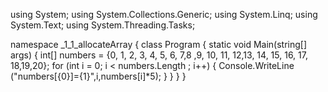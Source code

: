 using System;
using System.Collections.Generic;
using System.Linq;
using System.Text;
using System.Threading.Tasks;

namespace _1_1_allocateArray
{
    class Program
    {
        static void Main(string[] args)
        {
            int[] numbers =  {0, 1, 2, 3, 4, 5, 6, 7,8 ,9, 10, 11, 12,13, 14, 15, 16, 17, 18,19,20};
            for (int i = 0; i < numbers.Length ; i++)
            {
                Console.WriteLine ("numbers[{0}]={1}",i,numbers[i]*5);
            }
        }
    }
}
